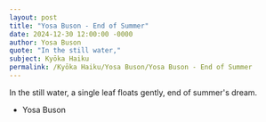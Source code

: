 ```yaml
---
layout: post
title: "Yosa Buson - End of Summer"
date: 2024-12-30 12:00:00 -0000
author: Yosa Buson
quote: "In the still water,"
subject: Kyōka Haiku
permalink: /Kyōka Haiku/Yosa Buson/Yosa Buson - End of Summer
---
```


In the still water,
a single leaf floats gently,
end of summer's dream.

- Yosa Buson
